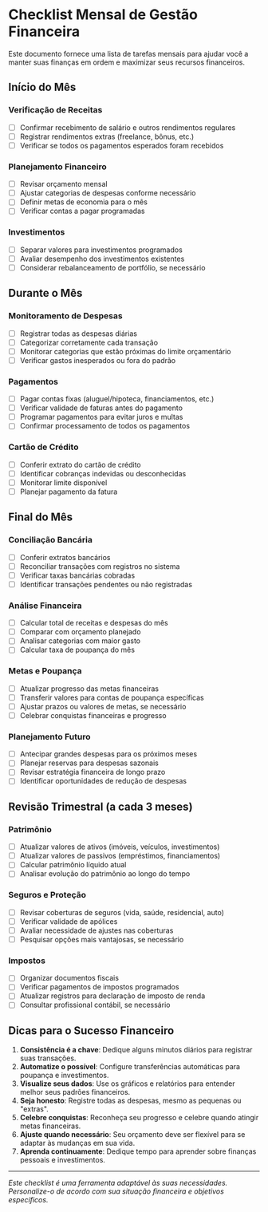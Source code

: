 
# Checklist Mensal de Gestão Financeira

Este documento fornece uma lista de tarefas mensais para ajudar você a manter suas finanças em ordem e maximizar seus recursos financeiros.

## Início do Mês

### Verificação de Receitas
- [ ] Confirmar recebimento de salário e outros rendimentos regulares
- [ ] Registrar rendimentos extras (freelance, bônus, etc.)
- [ ] Verificar se todos os pagamentos esperados foram recebidos

### Planejamento Financeiro
- [ ] Revisar orçamento mensal
- [ ] Ajustar categorias de despesas conforme necessário
- [ ] Definir metas de economia para o mês
- [ ] Verificar contas a pagar programadas

### Investimentos
- [ ] Separar valores para investimentos programados
- [ ] Avaliar desempenho dos investimentos existentes
- [ ] Considerar rebalanceamento de portfólio, se necessário

## Durante o Mês

### Monitoramento de Despesas
- [ ] Registrar todas as despesas diárias
- [ ] Categorizar corretamente cada transação
- [ ] Monitorar categorias que estão próximas do limite orçamentário
- [ ] Verificar gastos inesperados ou fora do padrão

### Pagamentos
- [ ] Pagar contas fixas (aluguel/hipoteca, financiamentos, etc.)
- [ ] Verificar validade de faturas antes do pagamento
- [ ] Programar pagamentos para evitar juros e multas
- [ ] Confirmar processamento de todos os pagamentos

### Cartão de Crédito
- [ ] Conferir extrato do cartão de crédito
- [ ] Identificar cobranças indevidas ou desconhecidas
- [ ] Monitorar limite disponível
- [ ] Planejar pagamento da fatura

## Final do Mês

### Conciliação Bancária
- [ ] Conferir extratos bancários
- [ ] Reconciliar transações com registros no sistema
- [ ] Verificar taxas bancárias cobradas
- [ ] Identificar transações pendentes ou não registradas

### Análise Financeira
- [ ] Calcular total de receitas e despesas do mês
- [ ] Comparar com orçamento planejado
- [ ] Analisar categorias com maior gasto
- [ ] Calcular taxa de poupança do mês

### Metas e Poupança
- [ ] Atualizar progresso das metas financeiras
- [ ] Transferir valores para contas de poupança específicas
- [ ] Ajustar prazos ou valores de metas, se necessário
- [ ] Celebrar conquistas financeiras e progresso

### Planejamento Futuro
- [ ] Antecipar grandes despesas para os próximos meses
- [ ] Planejar reservas para despesas sazonais
- [ ] Revisar estratégia financeira de longo prazo
- [ ] Identificar oportunidades de redução de despesas

## Revisão Trimestral (a cada 3 meses)

### Patrimônio
- [ ] Atualizar valores de ativos (imóveis, veículos, investimentos)
- [ ] Atualizar valores de passivos (empréstimos, financiamentos)
- [ ] Calcular patrimônio líquido atual
- [ ] Analisar evolução do patrimônio ao longo do tempo

### Seguros e Proteção
- [ ] Revisar coberturas de seguros (vida, saúde, residencial, auto)
- [ ] Verificar validade de apólices
- [ ] Avaliar necessidade de ajustes nas coberturas
- [ ] Pesquisar opções mais vantajosas, se necessário

### Impostos
- [ ] Organizar documentos fiscais
- [ ] Verificar pagamentos de impostos programados
- [ ] Atualizar registros para declaração de imposto de renda
- [ ] Consultar profissional contábil, se necessário

## Dicas para o Sucesso Financeiro

1. **Consistência é a chave**: Dedique alguns minutos diários para registrar suas transações.
2. **Automatize o possível**: Configure transferências automáticas para poupança e investimentos.
3. **Visualize seus dados**: Use os gráficos e relatórios para entender melhor seus padrões financeiros.
4. **Seja honesto**: Registre todas as despesas, mesmo as pequenas ou "extras".
5. **Celebre conquistas**: Reconheça seu progresso e celebre quando atingir metas financeiras.
6. **Ajuste quando necessário**: Seu orçamento deve ser flexível para se adaptar às mudanças em sua vida.
7. **Aprenda continuamente**: Dedique tempo para aprender sobre finanças pessoais e investimentos.

---

*Este checklist é uma ferramenta adaptável às suas necessidades. Personalize-o de acordo com sua situação financeira e objetivos específicos.*

